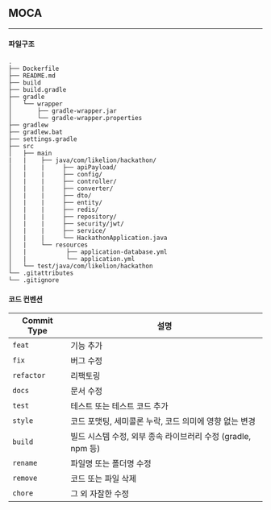 ## MOCA 

---
#### 파일구조
```angular2html
.
├── Dockerfile
├── README.md
├── build
├── build.gradle
├── gradle
│   └── wrapper
│       ├── gradle-wrapper.jar
│       └── gradle-wrapper.properties
├── gradlew
├── gradlew.bat
├── settings.gradle
├── src
│   ├── main
|   |    ├── java/com/likelion/hackathon/
│   |    |     ├── apiPayload/
│   |    |     ├── config/
│   |    |     ├── controller/
│   |    |     ├── converter/
│   |    |     ├── dto/
│   |    |     ├── entity/
│   |    |     ├── redis/
│   |    |     ├── repository/
│   |    |     ├── security/jwt/
│   |    |     ├── service/
│   |    |     └── HackathonApplication.java
│   |    └── resources
│   |           ├── application-database.yml
│   |           └── application.yml
│   └── test/java/com/likelion/hackathon
└── .gitattributes
└── .gitignore
```

#### 코드 컨벤션
| Commit Type | 설명 |
|-------------|------|
| `feat`      | 기능 추가 |
| `fix`       | 버그 수정 |
| `refactor`  | 리팩토링 |
| `docs`      | 문서 수정 |
| `test`      | 테스트 또는 테스트 코드 추가 |
| `style`     | 코드 포맷팅, 세미콜론 누락, 코드 의미에 영향 없는 변경 |
| `build`     | 빌드 시스템 수정, 외부 종속 라이브러리 수정 (gradle, npm 등) |
| `rename`    | 파일명 또는 폴더명 수정 |
| `remove`    | 코드 또는 파일 삭제 |
| `chore`     | 그 외 자잘한 수정 |
